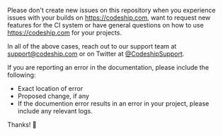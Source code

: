 Please don't create new issues on this repository when you experience issues with your builds on https://codeship.com, want to request new features for the CI system or have general questions on how to use https://codeship.com for your projects.
 
In all of the above cases, reach out to our support team at support@codeship.com or on Twitter at [@CodeshipSupport](https://twitter.com/CodeshipSupport).

If you are reporting an error in the documentation, please include the following:

- Exact location of error
- Proposed change, if any
- If the documention error results in an error in your project, please include any relevant logs.
 
Thanks! 🚢

